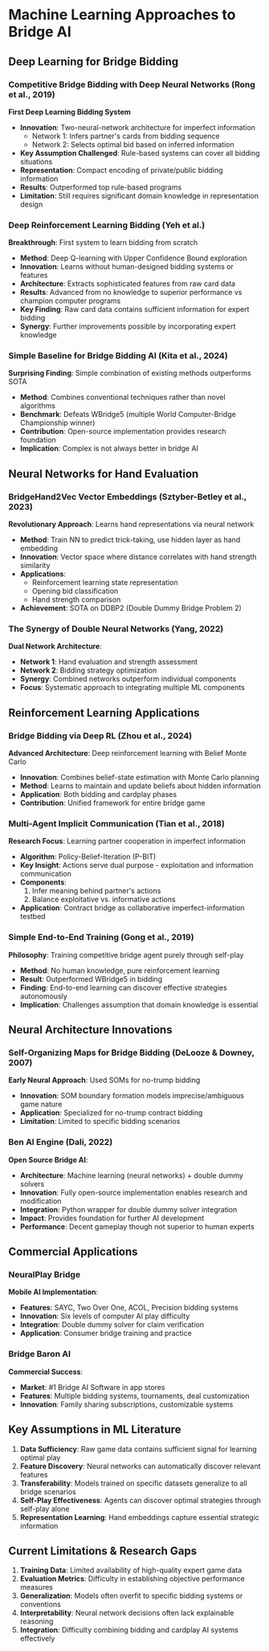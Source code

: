 # Machine Learning Approaches to Bridge AI

## Deep Learning for Bridge Bidding

### Competitive Bridge Bidding with Deep Neural Networks (Rong et al., 2019)
**First Deep Learning Bidding System**
- **Innovation**: Two-neural-network architecture for imperfect information
  - Network 1: Infers partner's cards from bidding sequence
  - Network 2: Selects optimal bid based on inferred information
- **Key Assumption Challenged**: Rule-based systems can cover all bidding situations
- **Representation**: Compact encoding of private/public bidding information
- **Results**: Outperformed top rule-based programs
- **Limitation**: Still requires significant domain knowledge in representation design

### Deep Reinforcement Learning Bidding (Yeh et al.)
**Breakthrough**: First system to learn bidding from scratch
- **Method**: Deep Q-learning with Upper Confidence Bound exploration
- **Innovation**: Learns without human-designed bidding systems or features  
- **Architecture**: Extracts sophisticated features from raw card data
- **Results**: Advanced from no knowledge to superior performance vs champion computer programs
- **Key Finding**: Raw card data contains sufficient information for expert bidding
- **Synergy**: Further improvements possible by incorporating expert knowledge

### Simple Baseline for Bridge Bidding AI (Kita et al., 2024)
**Surprising Finding**: Simple combination of existing methods outperforms SOTA
- **Method**: Combines conventional techniques rather than novel algorithms
- **Benchmark**: Defeats WBridge5 (multiple World Computer-Bridge Championship winner)
- **Contribution**: Open-source implementation provides research foundation
- **Implication**: Complex is not always better in bridge AI

## Neural Networks for Hand Evaluation

### BridgeHand2Vec Vector Embeddings (Sztyber-Betley et al., 2023)
**Revolutionary Approach**: Learns hand representations via neural network
- **Method**: Train NN to predict trick-taking, use hidden layer as hand embedding
- **Innovation**: Vector space where distance correlates with hand strength similarity
- **Applications**: 
  - Reinforcement learning state representation
  - Opening bid classification
  - Hand strength comparison
- **Achievement**: SOTA on DDBP2 (Double Dummy Bridge Problem 2)

### The Synergy of Double Neural Networks (Yang, 2022)
**Dual Network Architecture**:
- **Network 1**: Hand evaluation and strength assessment
- **Network 2**: Bidding strategy optimization
- **Synergy**: Combined networks outperform individual components
- **Focus**: Systematic approach to integrating multiple ML components

## Reinforcement Learning Applications  

### Bridge Bidding via Deep RL (Zhou et al., 2024)
**Advanced Architecture**: Deep reinforcement learning with Belief Monte Carlo
- **Innovation**: Combines belief-state estimation with Monte Carlo planning
- **Method**: Learns to maintain and update beliefs about hidden information
- **Application**: Both bidding and cardplay phases
- **Contribution**: Unified framework for entire bridge game

### Multi-Agent Implicit Communication (Tian et al., 2018)
**Research Focus**: Learning partner cooperation in imperfect information
- **Algorithm**: Policy-Belief-Iteration (P-BIT)
- **Key Insight**: Actions serve dual purpose - exploitation and information communication
- **Components**:
  1. Infer meaning behind partner's actions
  2. Balance exploitative vs. informative actions
- **Application**: Contract bridge as collaborative imperfect-information testbed

### Simple End-to-End Training (Gong et al., 2019)
**Philosophy**: Training competitive bridge agent purely through self-play
- **Method**: No human knowledge, pure reinforcement learning
- **Result**: Outperformed WBridge5 in bidding
- **Finding**: End-to-end learning can discover effective strategies autonomously
- **Implication**: Challenges assumption that domain knowledge is essential

## Neural Architecture Innovations

### Self-Organizing Maps for Bridge Bidding (DeLooze & Downey, 2007)
**Early Neural Approach**: Used SOMs for no-trump bidding
- **Innovation**: SOM boundary formation models imprecise/ambiguous game nature
- **Application**: Specialized for no-trump contract bidding
- **Limitation**: Limited to specific bidding scenarios

### Ben AI Engine (Dali, 2022)
**Open Source Bridge AI**:
- **Architecture**: Machine learning (neural networks) + double dummy solvers
- **Innovation**: Fully open-source implementation enables research and modification
- **Integration**: Python wrapper for double dummy solver integration
- **Impact**: Provides foundation for further AI development
- **Performance**: Decent gameplay though not superior to human experts

## Commercial Applications

### NeuralPlay Bridge
**Mobile AI Implementation**:
- **Features**: SAYC, Two Over One, ACOL, Precision bidding systems
- **Innovation**: Six levels of computer AI play difficulty
- **Integration**: Double dummy solver for claim verification
- **Application**: Consumer bridge training and practice

### Bridge Baron AI
**Commercial Success**:
- **Market**: #1 Bridge AI Software in app stores
- **Features**: Multiple bidding systems, tournaments, deal customization
- **Innovation**: Family sharing subscriptions, customizable systems

## Key Assumptions in ML Literature

1. **Data Sufficiency**: Raw game data contains sufficient signal for learning optimal play
2. **Feature Discovery**: Neural networks can automatically discover relevant features
3. **Transferability**: Models trained on specific datasets generalize to all bridge scenarios
4. **Self-Play Effectiveness**: Agents can discover optimal strategies through self-play alone
5. **Representation Learning**: Hand embeddings capture essential strategic information

## Current Limitations & Research Gaps

1. **Training Data**: Limited availability of high-quality expert game data
2. **Evaluation Metrics**: Difficulty in establishing objective performance measures
3. **Generalization**: Models often overfit to specific bidding systems or conventions
4. **Interpretability**: Neural network decisions often lack explainable reasoning
5. **Integration**: Difficulty combining bidding and cardplay AI systems effectively